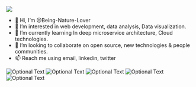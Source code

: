 <img align="center" src="https://wl-brightside.cf.tsp.li/resize/728x/jpg/6f5/d79/6c2d4457e7b227254fbc0f51" />


- 👋 Hi, I’m @Being-Nature-Lover
- 👀 I’m interested in web development, data analysis, Data visualization.
- 🌱 I’m currently learning In deep microservice architecture, Cloud technologies. 
- 💞️ I’m looking to collaborate on open source, new technologies & people communities.
- 📫 Reach me using email, linkedin, twitter

![Optional Text](https://cdn.icon-icons.com/icons2/2101/PNG/128/social_media_instagram_ig_icon_128999.png)
![Optional Text](https://cdn.icon-icons.com/icons2/2101/PNG/128/social_media_linkedin_icon_128990.png)
![Optional Text](https://cdn.icon-icons.com/icons2/2101/PNG/128/social_media_twitter_icon_128994.png)
![Optional Text](https://cdn.icon-icons.com/icons2/2101/PNG/128/social_media_skype_icon_129001.png)
![Optional Text](https://cdn.icon-icons.com/icons2/2101/PNG/128/social_media_youtube_video_play_icon_128997.png)
